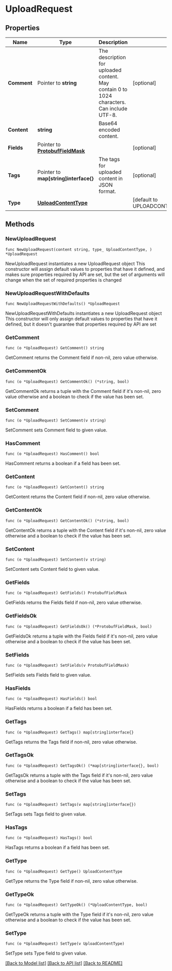 # UploadRequest

## Properties

Name | Type | Description | Notes
------------ | ------------- | ------------- | -------------
**Comment** | Pointer to **string** | The description for uploaded content. May contain 0 to 1024 characters. Can include UTF-8. | [optional] 
**Content** | **string** | Base64 encoded content. | 
**Fields** | Pointer to [**ProtobufFieldMask**](ProtobufFieldMask.md) |  | [optional] 
**Tags** | Pointer to **map[string]interface{}** | The tags for uploaded content in JSON format. | [optional] 
**Type** | [**UploadContentType**](UploadContentType.md) |  | [default to UPLOADCONTENTTYPE_UNKNOWN]

## Methods

### NewUploadRequest

`func NewUploadRequest(content string, type_ UploadContentType, ) *UploadRequest`

NewUploadRequest instantiates a new UploadRequest object
This constructor will assign default values to properties that have it defined,
and makes sure properties required by API are set, but the set of arguments
will change when the set of required properties is changed

### NewUploadRequestWithDefaults

`func NewUploadRequestWithDefaults() *UploadRequest`

NewUploadRequestWithDefaults instantiates a new UploadRequest object
This constructor will only assign default values to properties that have it defined,
but it doesn't guarantee that properties required by API are set

### GetComment

`func (o *UploadRequest) GetComment() string`

GetComment returns the Comment field if non-nil, zero value otherwise.

### GetCommentOk

`func (o *UploadRequest) GetCommentOk() (*string, bool)`

GetCommentOk returns a tuple with the Comment field if it's non-nil, zero value otherwise
and a boolean to check if the value has been set.

### SetComment

`func (o *UploadRequest) SetComment(v string)`

SetComment sets Comment field to given value.

### HasComment

`func (o *UploadRequest) HasComment() bool`

HasComment returns a boolean if a field has been set.

### GetContent

`func (o *UploadRequest) GetContent() string`

GetContent returns the Content field if non-nil, zero value otherwise.

### GetContentOk

`func (o *UploadRequest) GetContentOk() (*string, bool)`

GetContentOk returns a tuple with the Content field if it's non-nil, zero value otherwise
and a boolean to check if the value has been set.

### SetContent

`func (o *UploadRequest) SetContent(v string)`

SetContent sets Content field to given value.


### GetFields

`func (o *UploadRequest) GetFields() ProtobufFieldMask`

GetFields returns the Fields field if non-nil, zero value otherwise.

### GetFieldsOk

`func (o *UploadRequest) GetFieldsOk() (*ProtobufFieldMask, bool)`

GetFieldsOk returns a tuple with the Fields field if it's non-nil, zero value otherwise
and a boolean to check if the value has been set.

### SetFields

`func (o *UploadRequest) SetFields(v ProtobufFieldMask)`

SetFields sets Fields field to given value.

### HasFields

`func (o *UploadRequest) HasFields() bool`

HasFields returns a boolean if a field has been set.

### GetTags

`func (o *UploadRequest) GetTags() map[string]interface{}`

GetTags returns the Tags field if non-nil, zero value otherwise.

### GetTagsOk

`func (o *UploadRequest) GetTagsOk() (*map[string]interface{}, bool)`

GetTagsOk returns a tuple with the Tags field if it's non-nil, zero value otherwise
and a boolean to check if the value has been set.

### SetTags

`func (o *UploadRequest) SetTags(v map[string]interface{})`

SetTags sets Tags field to given value.

### HasTags

`func (o *UploadRequest) HasTags() bool`

HasTags returns a boolean if a field has been set.

### GetType

`func (o *UploadRequest) GetType() UploadContentType`

GetType returns the Type field if non-nil, zero value otherwise.

### GetTypeOk

`func (o *UploadRequest) GetTypeOk() (*UploadContentType, bool)`

GetTypeOk returns a tuple with the Type field if it's non-nil, zero value otherwise
and a boolean to check if the value has been set.

### SetType

`func (o *UploadRequest) SetType(v UploadContentType)`

SetType sets Type field to given value.



[[Back to Model list]](../README.md#documentation-for-models) [[Back to API list]](../README.md#documentation-for-api-endpoints) [[Back to README]](../README.md)


